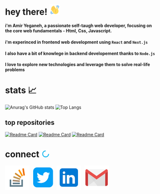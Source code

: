 # hey there! <img src="https://github.com/amiryeg1/amiryeg1/blob/main/wave-hello.gif" width="35px">

#### i'm Amir Yeganeh, a passionate self-taugh web developer, focusing on the core web fundamentals - Html, Css, Javascript.
#### i'm experinced in frontend web development using `React` and `Next.js`
#### I also have a bit of knowlege in backend developement thanks to `Node.js`
#### I love to explore new technologies and leverage them to solve real-life problems 
# stats 📈
![Anurag's GitHub stats](https://github-readme-stats.vercel.app/api?username=amiryeg1&hide=contribs&show_icons=true&theme=react&count_private=true)
![Top Langs](https://github-readme-stats.vercel.app/api/top-langs/?username=amiryeg1&theme=react&layout=compact)
## top repositories
[![Readme Card](https://github-readme-stats.vercel.app/api/pin/?username=amiryeg1&repo=nodejs-lessons&theme=react&show_owner=true)](https://github.com/amiryeg1/nodejs-lessons)
[![Readme Card](https://github-readme-stats.vercel.app/api/pin/?username=amiryeg1&repo=js-file-extractor&theme=react&show_owner=true)](https://github.com/amiryeg1/js-file-extractor)
[![Readme Card](https://github-readme-stats.vercel.app/api/pin/?username=amiryeg1&repo=javascript-calculator&theme=react&show_owner=true)](https://github.com/amiryeg1/javascript-calculator)

# connect <img src="https://github.com/amiryeg1/amiryeg1/blob/main/connect.gif" width="25px">
<a href="https://stackoverflow.com/users/13152776/amir-yeganeh" target="blank"><img align="center" src="https://github.com/amiryeg1/amiryeg1/blob/main/stackoverflow.png" alt="gmail" height="80" width="80" /></a>&nbsp;&nbsp;
<a href="https://twitter.com/amir_yeg" target="blank"><img align="center" src="https://github.com/amiryeg1/amiryeg1/blob/main/twitter.png" alt="twitter" height="65" width="65" /></a>&nbsp;&nbsp;
<a href="https://www.linkedin.com/in/amir-yeganeh" target="blank"><img align="center" src="https://github.com/amiryeg1/amiryeg1/blob/main/Linkedin.png" alt="linkedin" height="80" width="80"/></a>&nbsp;&nbsp;
<a href="https://mail.google.com/mail/?view=cm&fs=1&to=amiryeg2000@gmail.com" target="blank"><img align="center" src="https://github.com/amiryeg1/amiryeg1/blob/main/gmail2.png" alt="gmail" height="80" width="80" /></a>

